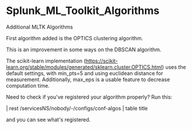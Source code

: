 # Splunk_ML_Toolkit_Algorithms
Additional MLTK Algorithms

First algorithm added is the OPTICS clustering algorithm.

This is an improvement in some ways on the DBSCAN algorithm. 

The scikit-learn implementation (https://scikit-learn.org/stable/modules/generated/sklearn.cluster.OPTICS.html) uses the default settings, with min_pts=5 and using euclidean distance for measurement. Additionally, max_eps is a usable feature to decrease computation time.


Need to check if you've registered your algorithm properly? Run this:

|  rest /servicesNS/nobody/-/configs/conf-algos
|  table title

and you can see what's registered.
